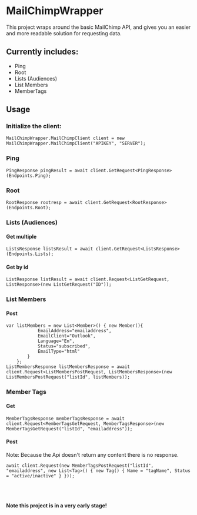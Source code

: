 # MailChimpWrapper
This project wraps around the basic MailChimp API, and gives you an easier and more readable solution for requesting data.

## Currently includes:
- Ping
- Root
- Lists (Audiences)
- List Members
- MemberTags

## Usage
### Initialize the client:
```
MailChimpWrapper.MailChimpClient client = new MailChimpWrapper.MailChimpClient("APIKEY", "SERVER");
```
### Ping
```
PingResponse pingResult = await client.GetRequest<PingResponse>(Endpoints.Ping);
```
### Root
```
RootResponse rootresp = await client.GetRequest<RootResponse>(Endpoints.Root);
```
### Lists (Audiences)
#### Get multiple
```
ListsResponse listsResult = await client.GetRequest<ListsResponse>(Endpoints.Lists);
```
#### Get by id
```
ListResponse listResult = await client.Request<ListGetRequest, ListResponse>(new ListGetRequest("ID"));
```
### List Members
#### Post
```
var listMembers = new List<Member>() { new Member(){
            EmailAddress="emailaddress",
            EmailClient="Outlook",
            Language="En",
            Status="subscribed",
            EmailType="html"
        }
    };
ListMembersResponse listMembersResponse = await client.Request<ListMembersPostRequest, ListMembersResponse>(new ListMembersPostRequest("listId", listMembers));

```
### Member Tags
#### Get
```
MemberTagsResponse memberTagsResponse = await client.Request<MemberTagsGetRequest, MemberTagsResponse>(new MemberTagsGetRequest("listId", "emailaddress"));
```
#### Post
Note: Because the Api doesn't return any content there is no response.
```
await client.Request(new MemberTagsPostRequest("listId", "emailaddress", new List<Tag>() { new Tag() { Name = "tagName", Status = "active/inactive" } }));
```

<br/>
<br/>
<br/>
<b>Note this project is in a very early stage!</b>
